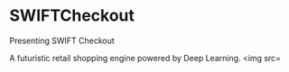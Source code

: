 # SWIFTCheckout
Presenting SWIFT Checkout

A futuristic retail shopping engine powered by Deep Learning.
<img src=